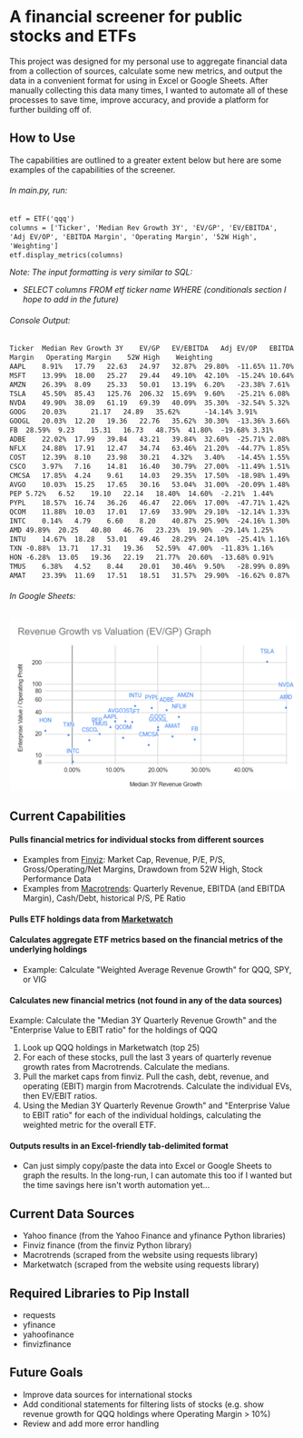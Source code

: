 # A financial screener for public stocks and ETFs

This project was designed for my personal use to aggregate financial data from a collection of sources, calculate some new metrics, and output the data in a convenient format for using in Excel or Google Sheets. After manually collecting this data many times, I wanted to automate all of these processes to save time, improve accuracy, and provide a platform for further building off of.

## How to Use
The capabilities are outlined to a greater extent below but here are some examples of the capabilities of the screener.


###### In main.py, run:
```
etf = ETF('qqq')
columns = ['Ticker', 'Median Rev Growth 3Y', 'EV/GP', 'EV/EBITDA', 'Adj EV/OP', 'EBITDA Margin', 'Operating Margin', '52W High', 'Weighting']
etf.display_metrics(columns)
```
_Note: The input formatting is very similar to SQL:_
* _SELECT columns FROM etf ticker name WHERE (conditionals section I hope to add in the future)_


###### Console Output:
```
Ticker	Median Rev Growth 3Y	EV/GP	EV/EBITDA	Adj EV/OP	EBITDA Margin	Operating Margin	52W High	Weighting	
AAPL	8.91%	17.79	22.63	24.97	32.87%	29.80%	-11.65%	11.70%	
MSFT	13.99%	18.00	25.27	29.44	49.10%	42.10%	-15.24%	10.64%	
AMZN	26.39%	8.09	25.33	50.01	13.19%	6.20%	-23.38%	7.61%	
TSLA	45.50%	85.43	125.76	206.32	15.69%	9.60%	-25.21%	6.08%	
NVDA	49.90%	38.09	61.19	69.39	40.09%	35.30%	-32.54%	5.32%	
GOOG	20.03%		21.17	24.89	35.62%		-14.14%	3.91%	
GOOGL	20.03%	12.20	19.36	22.76	35.62%	30.30%	-13.36%	3.66%	
FB	28.59%	9.23	15.31	16.73	48.75%	41.80%	-19.68%	3.31%	
ADBE	22.02%	17.99	39.84	43.21	39.84%	32.60%	-25.71%	2.08%	
NFLX	24.88%	17.91	12.47	34.74	63.46%	21.20%	-44.77%	1.85%	
COST	12.39%	8.10	23.98	30.21	4.32%	3.40%	-14.45%	1.55%	
CSCO	3.97%	7.16	14.81	16.40	30.79%	27.00%	-11.49%	1.51%	
CMCSA	17.85%	4.24	9.61	14.03	29.35%	17.50%	-18.98%	1.49%	
AVGO	10.03%	15.25	17.65	30.16	53.04%	31.00%	-20.09%	1.48%	
PEP	5.72%	6.52	19.10	22.14	18.40%	14.60%	-2.21%	1.44%	
PYPL	18.57%	16.74	36.26	46.47	22.06%	17.00%	-47.71%	1.42%	
QCOM	11.88%	10.03	17.01	17.69	33.90%	29.10%	-12.14%	1.33%	
INTC	0.14%	4.79	6.60	8.20	40.87%	25.90%	-24.16%	1.30%	
AMD	49.89%	20.25	40.80	46.76	23.23%	19.90%	-29.14%	1.25%	
INTU	14.67%	18.28	53.01	49.46	28.29%	24.10%	-25.41%	1.16%	
TXN	-0.88%	13.71	17.31	19.36	52.59%	47.00%	-11.83%	1.16%	
HON	-6.28%	13.05	19.36	22.19	21.77%	20.60%	-13.68%	0.91%	
TMUS	6.38%	4.52	8.44	20.01	30.46%	9.50%	-28.99%	0.89%	
AMAT	23.39%	11.69	17.51	18.51	31.57%	29.90%	-16.62%	0.87%
```
###### In Google Sheets: 
![EV/EBIT Graph](EV_to_EBIT_graph.PNG)

## Current Capabilities
#### Pulls financial metrics for individual stocks from different sources
- Examples from [Finviz](https://finviz.com/quote.ashx?t=AAPL): Market Cap, Revenue, P/E, P/S, Gross/Operating/Net Margins, Drawdown from 52W High, Stock Performance Data
- Examples from [Macrotrends](https://www.macrotrends.net/stocks/charts/GOOGL/alphabet/revenue): Quarterly Revenue, EBITDA (and EBITDA Margin), Cash/Debt, historical P/S, PE Ratio
#### Pulls ETF holdings data from [Marketwatch](https://www.marketwatch.com/investing/fund/qqq/holdings)
#### Calculates aggregate ETF metrics based on the financial metrics of the underlying holdings
- Example: Calculate "Weighted Average Revenue Growth" for QQQ, SPY, or VIG
#### Calculates new financial metrics (not found in any of the data sources)
Example: Calculate the "Median 3Y Quarterly Revenue Growth" and the "Enterprise Value to EBIT ratio" for the holdings of QQQ
1. Look up QQQ holdings in Marketwatch (top 25)
2. For each of these stocks, pull the last 3 years of quarterly revenue growth rates from Macrotrends. Calculate the medians.
3. Pull the market caps from finviz. Pull the cash, debt, revenue, and operating (EBIT) margin from Macrotrends. Calculate the individual EVs, then EV/EBIT ratios.
4. Using the Median 3Y Quarterly Revenue Growth" and "Enterprise Value to EBIT ratio" for each of the individual holdings, calculating the weighted metric for the overall ETF.
#### Outputs results in an Excel-friendly tab-delimited format
- Can just simply copy/paste the data into Excel or Google Sheets to graph the results. In the long-run, I can automate this too if I wanted but the time savings here isn't worth automation yet...

## Current Data Sources
- Yahoo finance (from the Yahoo Finance and yfinance Python libraries)
- Finviz finance (from the finviz Python library)
- Macrotrends (scraped from the website using requests library)
- Marketwatch (scraped from the website using requests library)

## Required Libraries to Pip Install
- requests
- yfinance
- yahoofinance
- finvizfinance

## Future Goals
- Improve data sources for international stocks
- Add conditional statements for filtering lists of stocks (e.g. show revenue growth for QQQ holdings where Operating Margin > 10%)
- Review and add more error handling


